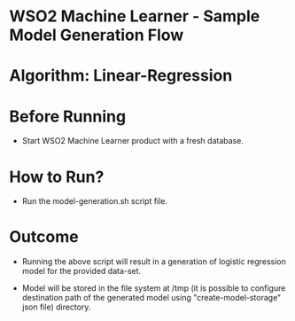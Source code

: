 WSO2 Machine Learner - Sample Model Generation Flow
===================================================

Algorithm: Linear-Regression
==============================

Before Running
==============

* Start WSO2 Machine Learner product with a fresh database.

How to Run?
===========

* Run the model-generation.sh script file.

Outcome
=======

* Running the above script will result in a generation of logistic regression model for the provided data-set.

* Model will be stored in the file system at /tmp (it is possible to configure destination path of the generated model using "create-model-storage" json file) directory.
